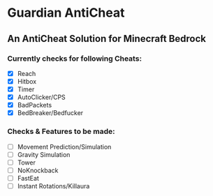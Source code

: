 # Guardian AntiCheat

## An AntiCheat Solution for Minecraft Bedrock

### Currently checks for following Cheats:

- [X] Reach
- [X] Hitbox
- [X] Timer
- [X] AutoClicker/CPS
- [X] BadPackets
- [X] BedBreaker/Bedfucker

### Checks & Features to be made:

- [ ] Movement Prediction/Simulation
- [ ] Gravity Simulation
- [ ] Tower
- [ ] NoKnockback
- [ ] FastEat
- [ ] Instant Rotations/Killaura     
